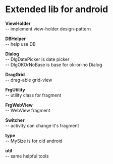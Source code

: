 # Extended lib for android
**ViewHolder**  
-- implement view-holder design-pattern  

**DBHelper**  
-- help use DB

**Dialog**  
-- DlgDatePicker is date picker  
-- DlgOKOrNoBase is base for ok-or-no Dialog

**DragGrid**   
-- drag-able grid-view 

**FrgUtility**  
-- utility class for fragment

**FrgWebView**   
-- WebView fragment

**Switcher**  
-- activity can change it's fragment

**type**  
-- MySize is for old android 

**util**  
-- same helpful tools
